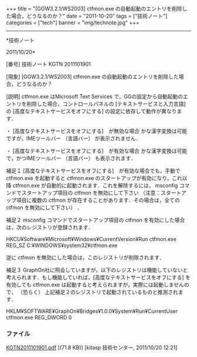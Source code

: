 ﻿+++
title = "[GGW3.2.1/WS2003] ctfmon.exe の自動起動のエントリを削除した場合，どうなるのか？"
date = "2011-10-20"
tags = ["技術ノート"]
categories = ["tech"]
banner = "img/technote.jpg"
+++

-----------------------------------------------------------------------------------------------------------------------------

*技術ノート

2011/10/20*


[番号]
技術ノート KGTN 2011101901

[現象]
[GGW3.2.1/WS2003] ctfmon.exe
の自動起動のエントリを削除した場合，どうなるのか？

[説明]
ctfmon.exe はMicrosoft Text Services
で，GGの設定から自動起動のエントリを削除した場合，コントロールパネルの
[テキストサービスと入力言語] の [高度なテキストサービスをオフにする]
の設定に依存して動作が異なります．

・ [高度なテキストサービスをオフにする]　が無効な場合
かな漢字変換は可能ですが，IMEツールバー （言語バー） が表示されません．

・ [高度なテキストサービスをオフにする]　が有効な場合
かな漢字変換は可能で，かつIMEツールバー （言語バー） も表示されます．

補足１
[高度なテキストサービスをオフにする]　が有効な場合でも，手動で
ctfmon.exe を起動すると ctfmon.exe
のスタートアップが有効になり，これ以降 ctfmon.exe
が自動的に起動されます．これを解除するには， msconfig
コマンドでスタートアップ項目の ctfmon を無効にして下さい
（注意：スタートアップ項目に複数の ctfmon
が存在することがあります．その場合は，全ての ctfmon を無効にして下さい）
．

補足２
msconfig コマンドでスタートアップ項目の ctfmon
を有効にした場合は，次のレジストリが登録されます．

HKCU¥Software¥Microsoft¥Windows¥CurrentVersion¥Run
ctfmon.exe REG_SZ C:¥WINDOWS¥system32¥ctfmon.exe

逆に ctfmon を無効にした場合は，このレジストリが削除されます．

補足３
GraphOn社に照会していますが，以下のレジストリは機能していないと考えられます．もし機能していれば，[高度なテキストサービスをオフにする]
を有効しても ctfmon.exe
は起動すると考えられますが，実際には起動しませんので， （恐らく）
上記補足２のレジストリで起動されているものと推測されます．

HKLM¥SOFTWARE¥GraphOn¥Bridges¥1.0.0¥System¥Run¥CurrentUser
ctfmon.exe REG_DWORD 0


### ファイル

 
 


[KGTN2011101901.pdf](http://techreport.kitasp.net/attachments/download/665/KGTN2011101901.pdf)
 [(71.8 KB)] [kitasp 技術センター, 2011/10/20
12:21]


 


 

